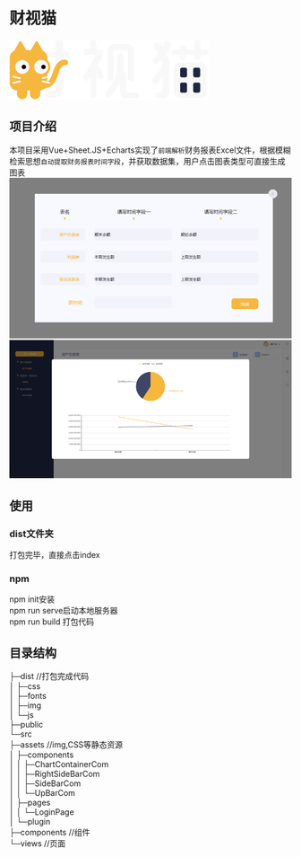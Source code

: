 # 财视猫
![logo](_v_images/20190419142434859_4170.png)  

## 项目介绍
本项目采用Vue+Sheet.JS+Echarts实现了`前端解析`财务报表Excel文件，根据模糊检索思想`自动提取财务报表时间字段`，并获取数据集，用户点击图表类型可直接生成图表  
![](_v_images/20190419142132987_29716.png)  
![](_v_images/20190419142149601_5545.png)  
## 使用
### dist文件夹
打包完毕，直接点击index

### npm
npm init安装  
npm run serve启动本地服务器  
npm run build 打包代码  

## 目录结构
├─dist //打包完成代码  
│  ├─css  
│  ├─fonts  
│  ├─img  
│  └─js  
├─public  
└─src  
    ├─assets  //img,CSS等静态资源  
    │  ├─components  
    │  │  ├─ChartContainerCom  
    │  │  ├─RightSideBarCom  
    │  │  ├─SideBarCom  
    │  │  └─UpBarCom  
    │  ├─pages  
    │  │  └─LoginPage  
    │  └─plugin  
    ├─components  //组件  
    └─views  //页面  



